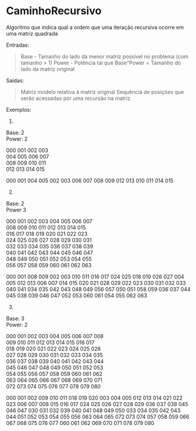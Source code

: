 # CaminhoRecursivo
Algoritmo que indica qual a ordem que uma iteração recursiva ocorre em uma matriz quadrada

Entradas: 
 > Base - Tamanho do lado da menor matriz possível no problema (com tamanho > 1)
 > Power - Potência tal que Base^Power = Tamanho do lado da matriz original
 
Saídas:

 > Matriz modelo relativa à matriz original
 > Sequência de posições que serão acessadas por uma recursão na matriz
 
Exemplos:

 1)

   Base: 2 <br>
   Power: 2

   000 001 002 003 <br>
   004 005 006 007 <br>
   008 009 010 011 <br>
   012 013 014 015 <br>

   000 001 004 005 002 003 006 007 008 009 012 013 010 011 014 015
   
 2)
 
  Base: 2 <br>
  Power 3
  
  000 001 002 003 004 005 006 007 <br>
  008 009 010 011 012 013 014 015 <br>
  016 017 018 019 020 021 022 023 <br>
  024 025 026 027 028 029 030 031 <br>
  032 033 034 035 036 037 038 039 <br>
  040 041 042 043 044 045 046 047 <br>
  048 049 050 051 052 053 054 055 <br>
  056 057 058 059 060 061 062 063 <br>
  
  000 001 008 009 002 003 010 011 016 017 024 025 018 019 026 027 004 005 012 013 006 007 014 015 020 021 028 029 022 023 030 031 032 033 040 041 034 035 042 043 048 049 056 057 050 051 058 059 036 037 044 045 038 039 046 047 052 053 060 061 054 055 062 063
 
 3)
 
  Base: 3 <br>
  Power: 2
  
  000 001 002 003 004 005 006 007 008 <br>
  009 010 011 012 013 014 015 016 017 <br>
  018 019 020 021 022 023 024 025 026 <br>
  027 028 029 030 031 032 033 034 035 <br>
  036 037 038 039 040 041 042 043 044 <br>
  045 046 047 048 049 050 051 052 053 <br>
  054 055 056 057 058 059 060 061 062 <br>
  063 064 065 066 067 068 069 070 071 <br>
  072 073 074 075 076 077 078 079 080 <br>
  
  000 001 002 009 010 011 018 019 020 003 004 005 012 013 014 021 022 023 006 007 008 015 016 017 024 025 026 027 028 029 036 037 038 045 046 047 030 031 032 039 040 041 048 049 050 033 034 035 042 043 044 051 052 053 054 055 056 063 064 065 072 073 074 057 058 059 066 067 068 075 076 077 060 061 062 069 070 071 078 079 080
